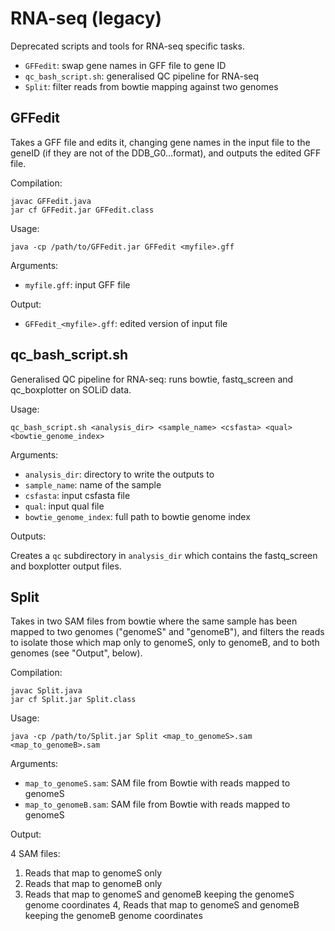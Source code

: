 RNA-seq (legacy)
================

Deprecated scripts and tools for RNA-seq specific tasks.

  * `GFFedit`: swap gene names in GFF file to gene ID
  * `qc_bash_script.sh`: generalised QC pipeline for RNA-seq
  * `Split`: filter reads from bowtie mapping against two genomes


GFFedit
-------
Takes a GFF file and edits it, changing gene names in the input file
to the geneID (if they are not of the DDB_G0...format), and outputs the
edited GFF file.

Compilation:

    javac GFFedit.java
    jar cf GFFedit.jar GFFedit.class

Usage:

    java -cp /path/to/GFFedit.jar GFFedit <myfile>.gff

Arguments:

* `myfile.gff`: input GFF file

Output:

* `GFFedit_<myfile>.gff`: edited version of input file

qc_bash_script.sh
-----------------
Generalised QC pipeline for RNA-seq: runs bowtie, fastq_screen and
qc_boxplotter on SOLiD data.

Usage:

    qc_bash_script.sh <analysis_dir> <sample_name> <csfasta> <qual> <bowtie_genome_index>

Arguments:

 *  `analysis_dir`: directory to write the outputs to
 *  `sample_name`: name of the sample
 *  `csfasta`: input csfasta file
 *  `qual`: input qual file
 *  `bowtie_genome_index`: full path to bowtie genome index

Outputs:

Creates a `qc` subdirectory in `analysis_dir` which contains the fastq_screen
and boxplotter output files.

Split
-----
Takes in two SAM files from bowtie where the same sample has been mapped to
two genomes ("genomeS" and "genomeB"), and filters the reads to isolate those
which map only to genomeS, only to genomeB, and to both genomes (see "Output",
below).

Compilation:

    javac Split.java
    jar cf Split.jar Split.class

Usage:

    java -cp /path/to/Split.jar Split <map_to_genomeS>.sam <map_to_genomeB>.sam

Arguments:

* `map_to_genomeS.sam`: SAM file from Bowtie with reads mapped to genomeS
* `map_to_genomeB.sam`: SAM file from Bowtie with reads mapped to genomeS

Output:

4 SAM files:

1. Reads that map to genomeS only
2. Reads that map to genomeB only
3. Reads that map to genomeS and genomeB keeping the genomeS genome coordinates
4, Reads that map to genomeS and genomeB keeping the genomeB genome coordinates
